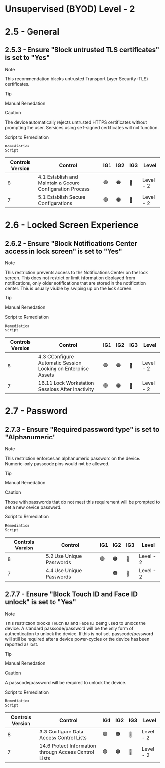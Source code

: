 # Unsupervised (BYOD) Level - 2

# 2.5 - General

## 2.5.3 - Ensure "Block untrusted TLS certificates" is set to "Yes"

>[!NOTE]
>This recommendation blocks untrusted Transport Layer Security (TLS) certificates.

>[!TIP]
>Manual Remedation

>[!CAUTION]
>The device automatically rejects untrusted HTTPS certificates without prompting the user. Services using self-signed certificates will not function.

Script to Remediation
```
Remediation
Script
```
|Controls Version|Control|IG1|IG2|IG3|Level|
|---|---|---|---|---|---|
|8|4.1 Establish and Maintain a Secure Configuration Process|:green_circle:|:orange_circle:|:large_blue_circle:|Level - 2|
|7|5.1 Establish Secure Configurations|:green_circle:|:orange_circle:|:large_blue_circle:|Level - 2|

# 2.6 - Locked Screen Experience

## 2.6.2 - Ensure "Block Notifications Center access in lock screen" is set to "Yes" 

>[!NOTE]
>This restriction prevents access to the Notifications Center on the lock screen. This does not restrict or limit information displayed from notifications, only older notifications that are stored in the notification center. This is usually visible by swiping up on the lock screen.

>[!TIP]
>Manual Remedation

Script to Remediation
```
Remediation
Script
```
|Controls Version|Control|IG1|IG2|IG3|Level|
|---|---|---|---|---|---|
|8|4.3 CConfigure Automatic Session Locking on Enterprise Assets|:green_circle:|:orange_circle:|:large_blue_circle:|Level - 2|
|7|16.11 Lock Workstation Sessions After Inactivity|:green_circle:|:orange_circle:|:large_blue_circle:|Level - 2|

# 2.7 - Password

## 2.7.3 - Ensure "Required password type" is set to "Alphanumeric"

>[!NOTE]
>This restriction enforces an alphanumeric password on the device. Numeric-only passcode pins would not be allowed.

>[!TIP]
>Manual Remedation

>[!CAUTION]
>Those with passwords that do not meet this requirement will be prompted to set a new device password.

Script to Remediation
```
Remediation
Script
```
|Controls Version|Control|IG1|IG2|IG3|Level|
|---|---|---|---|---|---|
|8|5.2 Use Unique Passwords|:green_circle:|:orange_circle:|:large_blue_circle:|Level - 2|
|7|4.4 Use Unique Passwords||:orange_circle:|:large_blue_circle:|Level - 2|

## 2.7.7 - Ensure "Block Touch ID and Face ID unlock" is set to "Yes"

>[!NOTE]
>This restriction blocks Touch ID and Face ID being used to unlock the device. A standard passcode/password will be the only form of authentication to unlock the device.
If this is not set, passcode/password will still be required after a device power-cycles or the device has been reported as lost.

>[!TIP]
>Manual Remedation

>[!CAUTION]
>A passcode/password will be required to unlock the device.

Script to Remediation
```
Remediation
Script
```
|Controls Version|Control|IG1|IG2|IG3|Level|
|---|---|---|---|---|---|
|8|3.3 Configure Data Access Control Lists|:green_circle:|:orange_circle:|:large_blue_circle:|Level - 2|
|7|14.6 Protect Information through Access Control Lists|:green_circle:|:orange_circle:|:large_blue_circle:|Level - 2|
